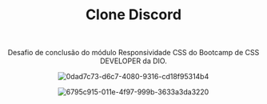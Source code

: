 <h1 align="center"> Clone Discord </h1> 
<br>
<p align="center"> Desafio de conclusão do módulo Responsividade CSS do Bootcamp de CSS DEVELOPER da DIO. </p>

<div align="center"> 

![0dad7c73-d6c7-4080-9316-cd18f95314b4](https://user-images.githubusercontent.com/93132290/216701742-77045b3f-3e51-491c-9d06-633235850827.gif)

![6795c915-011e-4f97-999b-3633a3da3220](https://user-images.githubusercontent.com/93132290/216701818-605d036a-82d9-46e4-a524-0883c18ec7a1.gif)
</div>

<br>

